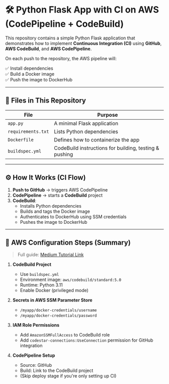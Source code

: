 # 🛠️ Python Flask App with CI on AWS (CodePipeline + CodeBuild)

This repository contains a simple Python Flask application that demonstrates how to implement **Continuous Integration (CI)** using **GitHub**, **AWS CodeBuild**, and **AWS CodePipeline**.

On each push to the repository, the AWS pipeline will:

✅ Install dependencies  
✅ Build a Docker image  
✅ Push the image to DockerHub  

---

## 📁 Files in This Repository

| File              | Purpose                                                   |
|-------------------|-----------------------------------------------------------|
| `app.py`          | A minimal Flask application                               |
| `requirements.txt`| Lists Python dependencies                                 |
| `Dockerfile`      | Defines how to containerize the app                       |
| `buildspec.yml`   | CodeBuild instructions for building, testing & pushing    |

---

## ⚙️ How It Works (CI Flow)

1. **Push to GitHub** → triggers AWS CodePipeline  
2. **CodePipeline** → starts a **CodeBuild** project  
3. **CodeBuild**:
   - Installs Python dependencies
   - Builds and tags the Docker image
   - Authenticates to DockerHub using SSM credentials
   - Pushes the image to DockerHub

---

## 🔧 AWS Configuration Steps (Summary)

> Full guide: [Medium Tutorial Link](https://milgoperis.medium.com/how-to-build-a-ci-pipeline-on-aws-with-codepipeline-codebuild-using-github-docker-e38acfd0e15e) 

1. **CodeBuild Project**  
   - Use `buildspec.yml`  
   - Environment image: `aws/codebuild/standard:5.0`  
   - Runtime: Python 3.11  
   - Enable Docker (privileged mode)  

2. **Secrets in AWS SSM Parameter Store**  
   - `/myapp/docker-credentials/username`  
   - `/myapp/docker-credentials/password`  

3. **IAM Role Permissions**  
   - Add `AmazonSSMFullAccess` to CodeBuild role  
   - Add `codestar-connections:UseConnection` permission for GitHub integration

4. **CodePipeline Setup**  
   - Source: GitHub  
   - Build: Link to the CodeBuild project  
   - (Skip deploy stage if you're only setting up CI)

 